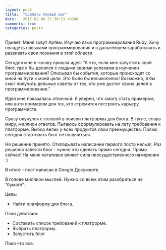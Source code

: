 ```yaml
---
layout: post
title:  "Сделать первый шаг"
date:   2017-02-06 21:30:13 +0200
comments: true
categories: posts
---
```

Привет. Меня зовут Артём. Изучаю язык программирования Ruby. Хочу овладеть навыками программирования и в дальнейшем зарабатывать и развивать свои познания в этой области.

Сегодня мне в голову пришла идея:
“А что, если мне запустить свой блог, где я бы делился с людьми своими успехами в изучении программирования? Описывал бы события, которые происходят со мной на пути к моей цели. Это было бы великолепно! Возможно, я бы смог получить дельные советы от тех, кто уже достиг своих целей в программировании.”

Идея мне показалась отличной. Я уверен, что смогу стать примером, или анти примером для тех, кто стремится построить карьеру программиста.

Сразу окунулся с головой в поиски платформы для блога. В гугле, слава миру, миллион ответов. Пытаюсь сформулировать на лету требования к платформе. Выбор велик у всех продуктов свои преимущества. Прямо сегодня стартовать блог не получиться. 

Но решение принято. Откладывать написание первого поста нельзя. Раз решился завести блог - нужно это сделать прямо сегодня. Прямо сейчас! На меня негативно влияет сила неосуществленного намерения :)

В итоге - пост написан в Google Документе.

В голове миллион мыслей. Нужно со всем этим разобраться на “бумаге”. 

Цель:

* Найти платформу для блога.

План действий:

* Составить список требований к платформе.
* Выбрать платформу.
* Запустить блог

Пока что все.
